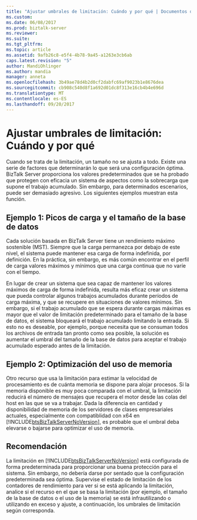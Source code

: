 ```yaml
---
title: "Ajustar umbrales de limitación: Cuándo y por qué | Documentos de Microsoft"
ms.custom: 
ms.date: 06/08/2017
ms.prod: biztalk-server
ms.reviewer: 
ms.suite: 
ms.tgt_pltfrm: 
ms.topic: article
ms.assetid: 9afb26c8-e5f4-4b78-9a45-a1263e3cb6ab
caps.latest.revision: "5"
author: MandiOhlinger
ms.author: mandia
manager: anneta
ms.openlocfilehash: 3b49ae78d4b2d0cf2dabfc69af9023b1e8676dea
ms.sourcegitcommit: cb908c540d8f1a692d01dc8f313e16cb4b4e696d
ms.translationtype: MT
ms.contentlocale: es-ES
ms.lasthandoff: 09/20/2017
---
```

# <a name="adjusting-throttling-thresholds-when-and-why"></a>Ajustar umbrales de limitación: Cuándo y por qué
Cuando se trata de la limitación, un tamaño no se ajusta a todo. Existe una serie de factores que determinarán lo que será una configuración óptima. BizTalk Server proporciona los valores predeterminados que se ha probado que protegen con eficacia un sistema de aspectos como la sobrecarga que supone el trabajo acumulado. Sin embargo, para determinados escenarios, puede ser demasiado agresivo. Los siguientes ejemplos muestran esta función.  
  
## <a name="example-1-peak-loads-and-database-size"></a>Ejemplo 1: Picos de carga y el tamaño de la base de datos  
 Cada solución basada en BizTalk Server tiene un rendimiento máximo sostenible (MST). Siempre que la carga permanezca por debajo de este nivel, el sistema puede mantener esa carga de forma indefinida, por definición. En la práctica, sin embargo, es más común encontrar en el perfil de carga valores máximos y mínimos que una carga continua que no varíe con el tiempo.  
  
 En lugar de crear un sistema que sea capaz de mantener los valores máximos de carga de forma indefinida, resulta más eficaz crear un sistema que pueda controlar algunos trabajos acumulados durante períodos de carga máxima, y que se recupere en situaciones de valores mínimos. Sin embargo, si el trabajo acumulado que se espera durante cargas máximas es mayor que el valor de limitación predeterminado para el tamaño de la base de datos, el sistema bloqueará el trabajo acumulado limitando la entrada. Si esto no es deseable, por ejemplo, porque necesita que se consuman todos los archivos de entrada tan pronto como sea posible, la solución es aumentar el umbral del tamaño de la base de datos para aceptar el trabajo acumulado esperado antes de la limitación.  
  
## <a name="example-2-memory-usage-optimization"></a>Ejemplo 2: Optimización del uso de memoria  
 Otro recurso que usa la limitación para estimar la velocidad de procesamiento es de cuánta memoria se dispone para alojar procesos. Si la memoria disponible es muy poca comparada con el umbral, la limitación reducirá el número de mensajes que recupera el motor desde las colas del host en las que se va a trabajar. Dada la diferencia en cantidad y disponibilidad de memoria de los servidores de clases empresariales actuales, especialmente con compatiblidad con x64 en [!INCLUDE[btsBizTalkServerNoVersion](../includes/btsbiztalkservernoversion-md.md)], es probable que el umbral deba elevarse o bajarse para optimizar el uso de memoria.  
  
## <a name="recommendation"></a>Recomendación  
 La limitación en [!INCLUDE[btsBizTalkServerNoVersion](../includes/btsbiztalkservernoversion-md.md)] está configurada de forma predeterminada para proporcionar una buena protección para el sistema. Sin embargo, no debería darse por sentado que la configuración predeterminada sea óptima. Supervise el estado de limitación de los contadores de rendimiento para ver si se está aplicando la limitación, analice si el recurso en el que se basa la limitación (por ejemplo, el tamaño de la base de datos o el uso de la memoria) se está infrautilizando o utilizando en exceso y ajuste, a continuación, los umbrales de limitación según corresponda.